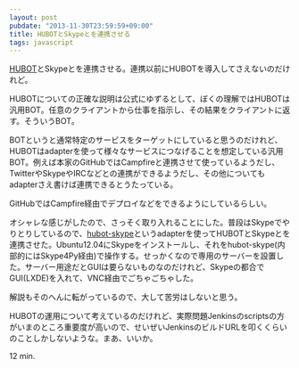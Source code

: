 ```yaml
---
layout: post
pubdate: "2013-11-30T23:59:59+09:00"
title: HUBOTとSkypeとを連携させる
tags: javascript 
---
```

[HUBOT][github/hubot]とSkypeとを連携させる。連携以前にHUBOTを導入してさえないのだけれど。

HUBOTについての正確な説明は公式にゆずるとして、ぼくの理解ではHUBOTは汎用BOT。任意のクライアントから仕事を指示し、その結果をクライアントに返す。そういうBOT。

BOTというと通常特定のサービスをターゲットにしていると思うのだけれど、HUBOTはadapterを使って様々なサービスにつなげることを想定している汎用BOT。例えば本家のGitHubではCampfireと連携させて使っているようだし、TwitterやSkypeやIRCなどとの連携ができるようだし、その他についてもadapterさえ書けば連携できるとうたっている。

GitHubではCampfire経由でデプロイなどをできるようにしているらしい。

オシャレな感じがしたので、さっそく取り入れることにした。普段はSkypeでやりとりしているので、[hubot-skype][netpro2k/hubot-skype]というadapterを使ってHUBOTとSkypeとを連携させた。Ubuntu12.04にSkypeをインストールし、それをhubot-skype(内部的にはSkype4Py経由)で操作する。せっかくなので専用のサーバーを設置した。サーバー用途だとGUIは要らないものなのだけれど、Skypeの都合でGUI(LXDE)を入れて、VNC経由でごちゃごちゃした。

解説もそのへんに転がっているので、大して苦労はしないと思う。

HUBOTの運用について考えているのだけれど、実際問題Jenkinsのscriptsの方がいまのところ重要度が高いので、せいぜいJenkinsのビルドURLを叩くくらいのことしかしないような。まあ、いいか。

12 min.

[github/hubot]: https://github.com/github/hubot
[netpro2k/hubot-skype]: https://github.com/netpro2k/hubot-skype

